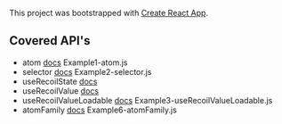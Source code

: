 This project was bootstrapped with [Create React App](https://github.com/facebook/create-react-app).

## Covered API's

- atom [docs](https://recoiljs.org/docs/api-reference/core/atom) Example1-atom.js
- selector [docs](https://recoiljs.org/docs/api-reference/core/selector) Example2-selector.js
- useRecoilState [docs](https://recoiljs.org/docs/api-reference/core/useRecoilState)
- useRecoilValue [docs](https://recoiljs.org/docs/api-reference/core/useRecoilValue)
- useRecoilValueLoadable [docs](https://recoiljs.org/docs/api-reference/core/useRecoilValueLoadable) Example3-useRecoilValueLoadable.js
- atomFamily [docs](https://recoiljs.org/docs/api-reference/utils/atomFamily) Example6-atomFamily.js
